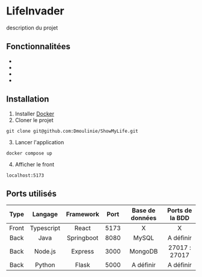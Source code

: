 # LifeInvader

description du projet

## Fonctionnalitées

- 
- 
- 
- 


## Installation

1. Installer [Docker](https://github.com/ldesfontaine/Documentation/blob/main/Systeme/Docker_Install.md)
2. Cloner le projet
```
git clone git@github.com:Dmoulinie/ShowMyLife.git
```
3. Lancer l'application
```
docker compose up
```

4. Afficher le front
```
localhost:5173
```

## Ports utilisés   

|  Type |   Langage   |  Framework  |    Port     | Base de données | Ports de la BDD |
| :---: | :---------: | :---------: |:----------: | :-------------: | :-------------: |
| Front |  Typescript |    React    |    5173     |        X        |        X        |
| Back  |     Java    |  Springboot |    8080     |      MySQL      |    A définir    |
| Back  |    Node.js  |   Express   |    3000     |     MongoDB     |  27017 : 27017  |
| Back  |    Python   |    Flask    |    5000     |    A définir    |    A définir    |